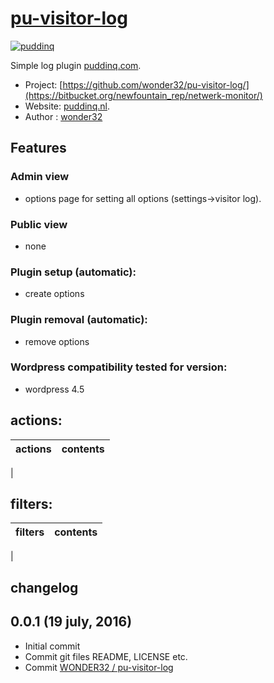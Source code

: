 # [pu-visitor-log](https://www.puddinq.mobi)

[![puddinq](http://www.puddinq.nl/wip/netwerk-monitor.jpg)](http://www.puddinq.mobi)

Simple log plugin [puddinq.com](https://www.puddinq.com).

* Project: [https://github.com/wonder32/pu-visitor-log/](https://bitbucket.org/newfountain_rep/netwerk-monitor/)
* Website: [puddinq.nl](https://www.newfountain.nl).
* Author : [wonder32](https://puddinq.mobi/wip/profiel/)

## Features

### Admin view
* options page for setting all options (settings->visitor log).

### Public view
* none

### Plugin setup (automatic):
* create options

### Plugin removal (automatic):
* remove options


### Wordpress compatibility tested for version:
* wordpress 4.5

## actions:
actions | contents
------------ | -------------
 |

## filters:
filters | contents
------------ | -------------
 |



## changelog

## 0.0.1 (19 july, 2016)
* Initial commit
* Commit git files README, LICENSE etc.
* Commit [WONDER32 / pu-visitor-log](https://www.puddinq.nl/wip/stefan-schotvanger/)